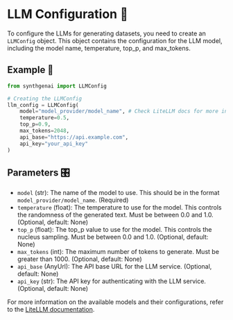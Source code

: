 # LLM Configuration 🤖

To configure the LLMs for generating datasets, you need to create an `LLMConfig` object. This object contains the configuration for the LLM model, including the model name, temperature, top_p, and max_tokens.

## Example 📖

```python
from synthgenai import LLMConfig

# Creating the LLMConfig
llm_config = LLMConfig(
    model="model_provider/model_name", # Check LiteLLM docs for more info
    temperature=0.5,
    top_p=0.9,
    max_tokens=2048,
    api_base="https://api.example.com",
    api_key="your_api_key"
)
```

## Parameters 🎛

- `model` (str): The name of the model to use. This should be in the format `model_provider/model_name`. (Required)
- `temperature` (float): The temperature to use for the model. This controls the randomness of the generated text. Must be between 0.0 and 1.0. (Optional, default: None)
- `top_p` (float): The top_p value to use for the model. This controls the nucleus sampling. Must be between 0.0 and 1.0. (Optional, default: None)
- `max_tokens` (int): The maximum number of tokens to generate. Must be greater than 1000. (Optional, default: None)
- `api_base` (AnyUrl): The API base URL for the LLM service. (Optional, default: None)
- `api_key` (str): The API key for authenticating with the LLM service. (Optional, default: None)

For more information on the available models and their configurations, refer to the [LiteLLM documentation](https://docs.litellm.ai/docs/).
